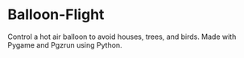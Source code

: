 # Balloon-Flight
Control a hot air balloon to avoid houses, trees, and birds. Made with Pygame and Pgzrun using Python.
